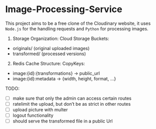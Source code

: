 # Image-Processing-Service

This project aims to be a free clone of the Cloudinary website, it uses `Node.js` for the handling requests and `Python` for processing images.

1. Storage Organization:
Cloud Storage Buckets:
- originals/           (original uploaded images)
- transformed/         (processed versions)

2. Redis Cache Structure:
CopyKeys:
- image:{id}:{transformations} -> public_url
- image:{id}:metadata -> {width, height, format, ...}

TODO:
- [ ] make sure that only the admin can access certain routes
- [ ] ratelimit the upload, but don’t be as strict in other routes
- [ ] upload picture with multer
- [ ] logout functionality
- [ ] should serve the transformed file in a public Url